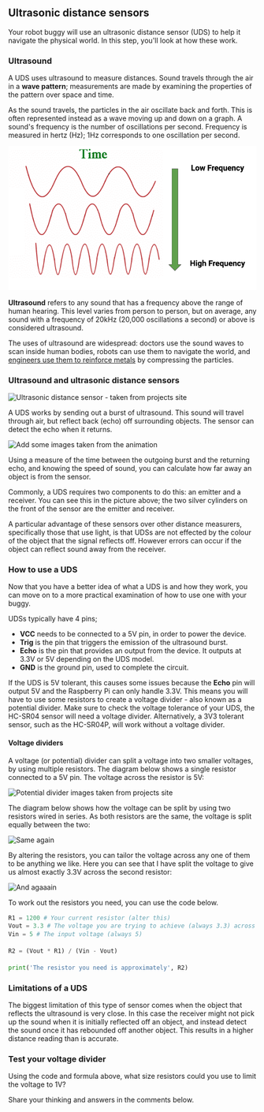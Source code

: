 [comment]: # (
Is this step open? Y/N
If so, short description of this step:
Related links:
Related files:
)

## Ultrasonic distance sensors

Your robot buggy will use an ultrasonic distance sensor (UDS) to help it navigate the physical world. In this step, you'll look at how these work.

### Ultrasound

A UDS uses ultrasound to measure distances. Sound travels through the air in a **wave pattern**; measurements are made by examining the properties of the pattern over space and time.

As the sound travels, the particles in the air oscillate back and forth. This is often represented instead as a wave moving up and down on a graph. A sound's frequency is the number of oscillations per second. Frequency is measured in hertz (Hz); 1Hz corresponds to one oscillation per second.

![A few waves showing the difference between high and low frequency sounds.](images/frequency_example.png)

**Ultrasound** refers to any sound that has a frequency above the range of human hearing. This level varies from person to person, but on average, any sound with a frequency of 20kHz (20,000 oscillations  a second) or above is considered ultrasound.

The uses of ultrasound are widespread: doctors use the sound waves to scan inside human bodies, robots can use them to navigate the world, and [engineers use them to reinforce metals](https://www.hielscher.com/ultrasonic-formulation-of-reinforced-composites.htm) by compressing the particles.

### Ultrasound and ultrasonic distance sensors

![Ultrasonic distance sensor - taken from projects site](https://projects-static.raspberrypi.org/projects/see-like-a-bat/fac1abdedade76d99cbc5231ddf6ec3da912eebc/en/images/Ultrasonic_Distance_Sensor.png)

A UDS works by sending out a burst of ultrasound. This sound will travel through air, but reflect back (echo) off surrounding objects. The sensor can detect the echo when it returns.

![Add some images taken from the animation]()

Using a measure of the time between the outgoing burst and the returning echo, and knowing the speed of sound, you can calculate how far away an object is from the sensor.

Commonly, a UDS requires two components to do this: an emitter and a receiver. You can see this in the picture above; the two silver cylinders on the front of the sensor are the emitter and receiver.

A particular advantage of these sensors over other distance measurers, specifically those that use light, is that UDSs are not effected by the colour of the object that the signal reflects off. However errors can occur if the object can reflect sound away from the receiver.

### How to use a UDS

Now that you have a better idea of what a UDS is and how they work, you can move on to a more practical examination of how to use one with your buggy.

UDSs typically have 4 pins;

+ **VCC** needs to be connected to a 5V pin, in order to power the device.
+ **Trig** is the pin that triggers the emission of the ultrasound burst.
+ **Echo** is the pin that provides an output from the device. It outputs at 3.3V or 5V depending on the UDS model.
+ **GND** is the ground pin, used to complete the circuit.

If the UDS is 5V tolerant, this causes some issues because the **Echo** pin will output 5V and the Raspberry Pi can only handle 3.3V. This means you will have to use some resistors to create a voltage divider - also known as a potential divider. Make sure to check the voltage tolerance of your UDS, the HC-SR04 sensor will need a voltage divider. Alternatively, a 3V3 tolerant sensor, such as the HC-SR04P, will work without a voltage divider.

#### Voltage dividers

A voltage (or potential) divider can split a voltage into two smaller voltages, by using multiple resistors. The diagram below shows a single resistor connected to a 5V pin. The voltage across the resistor is 5V:

![Potential divider images taken from projects site](https://projects-static.raspberrypi.org/projects/see-like-a-bat/fac1abdedade76d99cbc5231ddf6ec3da912eebc/en/images/See_Like_A_Bat_Diagram_2.png)

The diagram below shows how the voltage can be split by using two resistors wired in series. As both resistors are the same, the voltage is split equally between the two:

![Same again](https://projects-static.raspberrypi.org/projects/see-like-a-bat/fac1abdedade76d99cbc5231ddf6ec3da912eebc/en/images/See_Like_A_Bat_Diagram_3.png)

By altering the resistors, you can tailor the voltage across any one of them to be anything we like. Here you can see that I have split the voltage to give us almost exactly 3.3V across the second resistor:

![And agaaain](https://projects-static.raspberrypi.org/projects/see-like-a-bat/fac1abdedade76d99cbc5231ddf6ec3da912eebc/en/images/See_Like_A_Bat_Diagram_4.png)

To work out the resistors you need, you can use the code below.

~~~python
R1 = 1200 # Your current resistor (alter this)
Vout = 3.3 # The voltage you are trying to achieve (always 3.3) across the resistor R2
Vin = 5 # The input voltage (always 5)

R2 = (Vout * R1) / (Vin - Vout)

print('The resistor you need is approximately', R2)
~~~

### Limitations of a UDS

The biggest limitation of this type of sensor comes when the object that reflects the ultrasound is very close. In this case the receiver might not pick up the sound when it is initially reflected off an object, and instead detect the sound once it has rebounded off another object. This results in a higher distance reading than is accurate.

### Test your voltage divider

Using the code and formula above, what size resistors could you use to limit the voltage to 1V?

Share your thinking and answers in the comments below.
